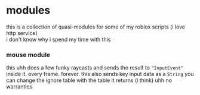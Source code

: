 # modules
this is a collection of quasi-modules for some of my roblox scripts (i love http service)   
i don't know why i spend my time with this

### mouse module
this uhh does a few funky raycasts and sends the result to `"InputEvent"` inside it. every frame. forever. this also sends key input data as a `String`       you can change the ignore table with the table it returns (i think)      uhh no warranties
